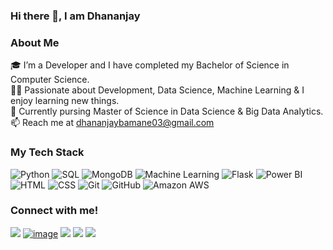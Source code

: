 ### Hi there 👋, I am Dhananjay

<h3>About Me</h3>

🎓 I’m a Developer and I have completed my Bachelor of Science in Computer Science. <br>
👨‍💻 Passionate about Development, Data Science, Machine Learning & I enjoy learning new things. <br>
🌱 Currently pursing Master of Science in Data Science & Big Data Analytics. <br>
📫 Reach me at dhananjaybamane03@gmail.com <br>


### My Tech Stack
<img alt="Python" src="https://img.shields.io/badge/-Python-0052CC?style=for-the-badge&logo=python&logoColor=yellow"> <img alt="SQL" src="https://img.shields.io/badge/-SQL-4B8BBE?style=for-the-badge&logo=MySQL&logoColor=blue"> <img alt="MongoDB" src="https://img.shields.io/badge/-MongoDB-3FA037?style=for-the-badge&logo=MongoDB&logoColor=white"> <img alt="Machine Learning" src="https://img.shields.io/badge/-Machine Learning-FF6F00?style=for-the-badge&logo=TensorFlow&logoColor=white"> <img alt="Flask" src="https://img.shields.io/badge/-Flask-646464?style=for-the-badge&logo=Flask&logoColor=white"> <img alt="Power BI" src="https://img.shields.io/badge/-Power BI-F2C811?style=for-the-badge&logo=Power+BI&logoColor=white"> <img alt="HTML" src="https://img.shields.io/badge/-HTML-f06529?style=for-the-badge&logo=html5&logoColor=white"> <img alt="CSS" src="https://img.shields.io/badge/-CSS-2965f1?style=for-the-badge&logo=CSS3&logoColor=white"> <img alt="Git" src="https://img.shields.io/badge/-Git-F1502F?style=for-the-badge&logo=Git&logoColor=white"> <img alt="GitHub" src="https://img.shields.io/badge/-GitHub-4f6578?style=for-the-badge&logo=GitHub&logoColor=white"> <img alt="Amazon AWS" src="https://img.shields.io/badge/-Amazon AWS-212d3b?style=for-the-badge&logo=Amazon+AWS&logoColor=yellow">
<br>


### Connect with me!
[<img src="https://img.shields.io/badge/linkedin-%230077B5.svg?&style=for-the-badge&logo=linkedin&logoColor=white" />](https://www.linkedin.com/in/dhananjaybamane/) [![image](https://img.shields.io/badge/Gmail-EA4335?style=for-the-badge&logo=gmail&logoColor=white)](mailto:dhananjaybamane26@gmail.com) [<img src = "https://img.shields.io/badge/MEDIUM-black?style=for-the-badge&logo=medium&logoColor=white">](https://dhananjaybamane.medium.com/) [<img src = "https://img.shields.io/badge/instagram-%23E4405F.svg?&style=for-the-badge&logo=instagram&logoColor=white">](https://www.instagram.com/bams.here/) [<img src = "https://img.shields.io/badge/Kaggle-blue?style=for-the-badge&logo=kaggle&logoColor=white">](https://www.kaggle.com/dhananjaybamane)


<!--
**dhananjay-bamane/Dhananjay-Bamane** is a ✨ _special_ ✨ repository because its `README.md` (this file) appears on your GitHub profile.

Here are some ideas to get you started:


- 🔭 I’m currently working on ...
- 🌱 I’m currently learning ...
- 👯 I’m looking to collaborate on ...
- 🤔 I’m looking for help with ...
- 💬 Ask me about ...
- 📫 How to reach me: ...
- 😄 Pronouns: ...
- ⚡ Fun fact: ...
-->
